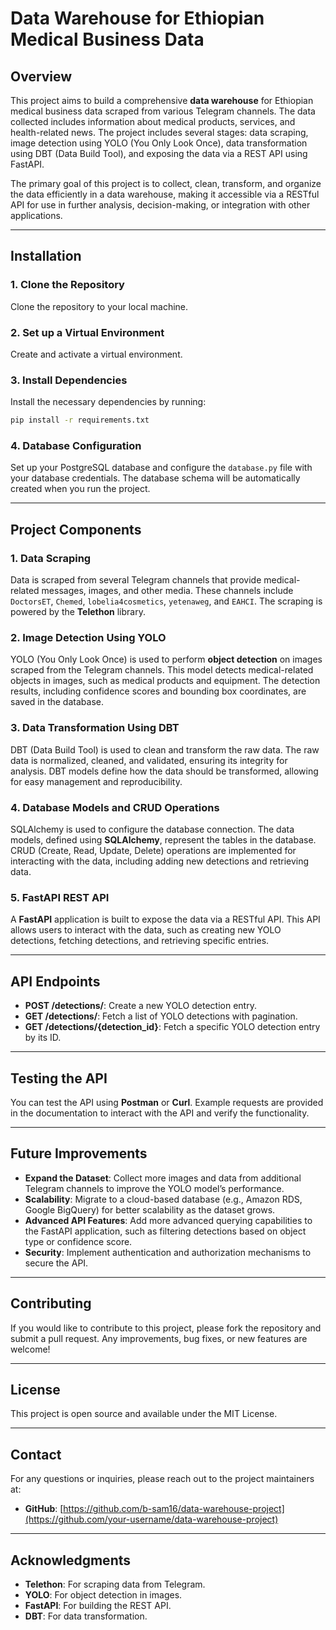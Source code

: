 # Data Warehouse for Ethiopian Medical Business Data

## Overview

This project aims to build a comprehensive **data warehouse** for Ethiopian medical business data scraped from various Telegram channels. The data collected includes information about medical products, services, and health-related news. The project includes several stages: data scraping, image detection using YOLO (You Only Look Once), data transformation using DBT (Data Build Tool), and exposing the data via a REST API using FastAPI.

The primary goal of this project is to collect, clean, transform, and organize the data efficiently in a data warehouse, making it accessible via a RESTful API for use in further analysis, decision-making, or integration with other applications.

---

## Installation

### 1. Clone the Repository

Clone the repository to your local machine.

### 2. Set up a Virtual Environment

Create and activate a virtual environment.

### 3. Install Dependencies

Install the necessary dependencies by running:

```bash
pip install -r requirements.txt
```

### 4. Database Configuration

Set up your PostgreSQL database and configure the `database.py` file with your database credentials. The database schema will be automatically created when you run the project.

---

## Project Components

### 1. **Data Scraping**

Data is scraped from several Telegram channels that provide medical-related messages, images, and other media. These channels include `DoctorsET`, `Chemed`, `lobelia4cosmetics`, `yetenaweg`, and `EAHCI`. The scraping is powered by the **Telethon** library.

### 2. **Image Detection Using YOLO**

YOLO (You Only Look Once) is used to perform **object detection** on images scraped from the Telegram channels. This model detects medical-related objects in images, such as medical products and equipment. The detection results, including confidence scores and bounding box coordinates, are saved in the database.

### 3. **Data Transformation Using DBT**

DBT (Data Build Tool) is used to clean and transform the raw data. The raw data is normalized, cleaned, and validated, ensuring its integrity for analysis. DBT models define how the data should be transformed, allowing for easy management and reproducibility.

### 4. **Database Models and CRUD Operations**

SQLAlchemy is used to configure the database connection. The data models, defined using **SQLAlchemy**, represent the tables in the database. CRUD (Create, Read, Update, Delete) operations are implemented for interacting with the data, including adding new detections and retrieving data.

### 5. **FastAPI REST API**

A **FastAPI** application is built to expose the data via a RESTful API. This API allows users to interact with the data, such as creating new YOLO detections, fetching detections, and retrieving specific entries.

---

## API Endpoints

- **POST /detections/**: Create a new YOLO detection entry.
- **GET /detections/**: Fetch a list of YOLO detections with pagination.
- **GET /detections/{detection_id}**: Fetch a specific YOLO detection entry by its ID.

---

## Testing the API

You can test the API using **Postman** or **Curl**. Example requests are provided in the documentation to interact with the API and verify the functionality.

---

## Future Improvements

- **Expand the Dataset**: Collect more images and data from additional Telegram channels to improve the YOLO model’s performance.
- **Scalability**: Migrate to a cloud-based database (e.g., Amazon RDS, Google BigQuery) for better scalability as the dataset grows.
- **Advanced API Features**: Add more advanced querying capabilities to the FastAPI application, such as filtering detections based on object type or confidence score.
- **Security**: Implement authentication and authorization mechanisms to secure the API.

---

## Contributing

If you would like to contribute to this project, please fork the repository and submit a pull request. Any improvements, bug fixes, or new features are welcome!

---

## License

This project is open source and available under the MIT License.

---

## Contact

For any questions or inquiries, please reach out to the project maintainers at:

- **GitHub**: [https://github.com/b-sam16/data-warehouse-project](https://github.com/your-username/data-warehouse-project)

---

## Acknowledgments

- **Telethon**: For scraping data from Telegram.
- **YOLO**: For object detection in images.
- **FastAPI**: For building the REST API.
- **DBT**: For data transformation. 

